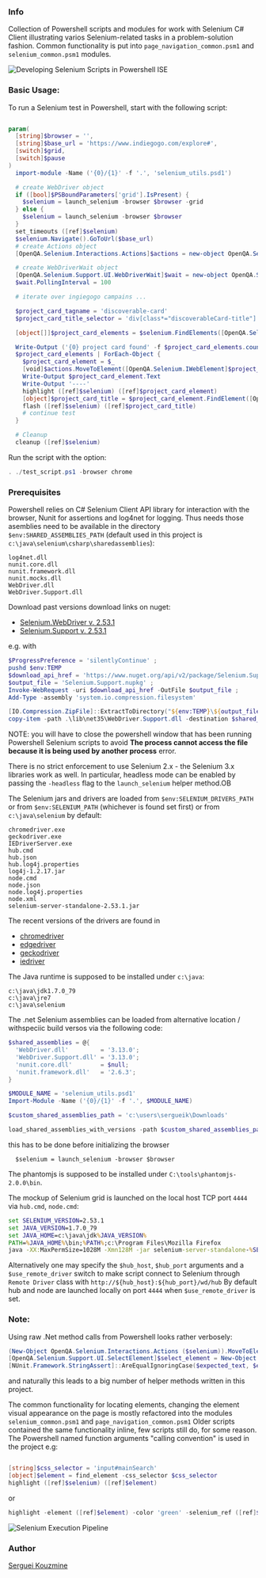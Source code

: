 ### Info
Collection of Powershell scripts and modules for work with Selenium C# Client
illustrating varios Selenium-related tasks in a problem-solution fashion.
Common functionality is put into  `page_navigation_common.psm1` and `selenium_common.psm1` modules.

![Developing Selenium Scripts in Powershell ISE](https://raw.githubusercontent.com/sergueik/powershell_selenium/master/screenshots/55a.png)

### Basic Usage:
To run a Selenium test in Powershell, start with the following script:
```powershell

param(
  [string]$browser = '',
  [string]$base_url = 'https://www.indiegogo.com/explore#',
  [switch]$grid,
  [switch]$pause
)
  import-module -Name ('{0}/{1}' -f '.', 'selenium_utils.psd1')

  # create WebDriver object
  if ([bool]$PSBoundParameters['grid'].IsPresent) {
    $selenium = launch_selenium -browser $browser -grid
  } else {
    $selenium = launch_selenium -browser $browser
  }
  set_timeouts ([ref]$selenium)
  $selenium.Navigate().GoToUrl($base_url)
  # create Actions object
  [OpenQA.Selenium.Interactions.Actions]$actions = new-object OpenQA.Selenium.Interactions.Actions($selenium)

  # create WebDriverWait object
  [OpenQA.Selenium.Support.UI.WebDriverWait]$wait = new-object OpenQA.Selenium.Support.UI.WebDriverWait ($selenium,[System.TimeSpan]::FromSeconds(1))
  $wait.PollingInterval = 100

  # iterate over ingiegogo campains ...

  $project_card_tagname = 'discoverable-card'
  $project_card_title_selector = 'div[class*="discoverableCard-title"]'

  [object[]]$project_card_elements = $selenium.FindElements([OpenQA.Selenium.By]::TagName($project_card_tagname))

  Write-Output ('{0} project card found' -f $project_card_elements.count)
  $project_card_elements | ForEach-Object {
    $project_card_element = $_
    [void]$actions.MoveToElement([OpenQA.Selenium.IWebElement]$project_card_element).Build().Perform()
    Write-Output $project_card_element.Text
    Write-Output '----'
    highlight ([ref]$selenium) ([ref]$project_card_element)
    [object]$project_card_title = $project_card_element.FindElement([OpenQA.Selenium.By]::CssSelector($project_card_title_selector))
    flash ([ref]$selenium) ([ref]$project_card_title)
    # continue test
  }

  # Cleanup
  cleanup ([ref]$selenium)
```
Run the script with the option:
```powershell
. ./test_script.ps1 -browser chrome
```

### Prerequisites
Powershell relies on C# Selenium Client API library for interaction with the browser, Nunit for assertions and log4net for logging.
Thus needs those asemblies need to be available in the directory `$env:SHARED_ASSEMBLIES_PATH`
(default used in this project is `c:\java\selenium\csharp\sharedassemblies`):
```
log4net.dll
nunit.core.dll
nunit.framework.dll
nunit.mocks.dll
WebDriver.dll
WebDriver.Support.dll
```

Download past versions download links on nuget:
  * [Selenium.WebDriver v. 2.53.1](https://www.nuget.org/packages/Selenium.WebDriver/2.53.1)
  * [Selenium.Support v. 2.53.1](https://www.nuget.org/packages/Selenium.Support/2.53.1)

e.g. with
```powershell
$ProgressPreference = 'silentlyContinue' ;
pushd $env:TEMP
$download_api_href = 'https://www.nuget.org/api/v2/package/Selenium.Support/2.53.1' ;
$output_file = 'Selenium.Support.nupkg' ;
Invoke-WebRequest -uri $download_api_href -OutFile $output_file ;
Add-Type -assembly 'system.io.compression.filesystem'

[IO.Compression.ZipFile]::ExtractToDirectory("${env:TEMP}\${output_file}", $env:TEMP)
copy-item -path .\lib\net35\WebDriver.Support.dll -destination $shared_assemblies_path
```
NOTE: you will have to close the powershell window that has been running Powershell Selenium scripts to avoid __The process cannot access the file because it is being used by another process__ error.

There is no strict enforcement to use Selenium 2.x - the Selenium 3.x libraries work as well. In particular, headless mode can be enabled by passing the `-headless` flag to the `launch_selenium` helper method.OB

The Selenium jars and drivers are loaded from `$env:SELENIUM_DRIVERS_PATH` or from `$env:SELENIUM_PATH` (whichever is found set first) or from `c:\java\selenium` by default:
```
chromedriver.exe
geckodriver.exe
IEDriverServer.exe
hub.cmd
hub.json
hub.log4j.properties
log4j-1.2.17.jar
node.cmd
node.json
node.log4j.properties
node.xml
selenium-server-standalone-2.53.1.jar
```
The recent versions of the drivers are found in

  * [chromedriver](https://chromedriver.storage.gooeapis.com/)
  * [edgedriver](https://developer.microsoft.com/en-us/microsoft-edge/tools/webdriver/)
  * [geckodriver](https://api.github.com/repos/mozilla/geckodriver/releases)
  * [iedriver](https://selenium-release.storage.googleapis.com/)

The Java runtime is supposed to be installed under `c:\java`:
```
c:\java\jdk1.7.0_79
c:\java\jre7
c:\java\selenium
```

The .net Selenium assemblies can be loaded from alternative location / withspeciic build versos via the following code:

```powershell
$shared_assemblies = @{
  'WebDriver.dll'         = '3.13.0';
  'WebDriver.Support.dll' = '3.13.0';
  'nunit.core.dll'        = $null;
  'nunit.framework.dll'   = '2.6.3';
}

$MODULE_NAME = 'selenium_utils.psd1'
Import-Module -Name ('{0}/{1}' -f '.', $MODULE_NAME)

$custom_shared_assemblies_path = 'c:\users\sergueik\Downloads'

load_shared_assemblies_with_versions -path $custom_shared_assemblies_path -shared_assemblies $shared_assemblies


```
this has to be done before initializing the browser
```poweshell
  $selenium = launch_selenium -browser $browser
```

The phantomjs is supposed to be installed under `C:\tools\phantomjs-2.0.0\bin`.

The mockup of Selenium grid is launched on the local host TCP port `4444` via `hub.cmd`, `node.cmd`:	
```cmd
set SELENIUM_VERSION=2.53.1
set JAVA_VERSION=1.7.0_79
set JAVA_HOME=c:\java\jdk%JAVA_VERSION%
PATH=%JAVA_HOME%\bin;%PATH%;c:\Program Files\Mozilla Firefox
java -XX:MaxPermSize=1028M -Xmn128M -jar selenium-server-standalone-%SELENIUM_VERSION%.jar -port %HTTP_PORT% -role hub
```

Alternatively one may specify the `$hub_host`, `$hub_port` arguments and a `$use_remote_driver` switch
to make script connect to Selenium through `Remote Driver` class with `http://${hub_host}:${hub_port}/wd/hub`
By default hub and node are launched locally on port `4444` when `$use_remote_driver` is set.

### Note:

Using raw .Net method calls from Powershell looks rather verbosely:
```powershell
(New-Object OpenQA.Selenium.Interactions.Actions ($selenium)).MoveToElement([OpenQA.Selenium.IWebElement]$element).Click().Build().Perform()
[OpenQA.Selenium.Support.UI.SelectElement]$select_element = New-Object OpenQA.Selenium.Support.UI.SelectElement ($selenium.FindElement([OpenQA.Selenium.By]::CssSelector($css_selector)))
[NUnit.Framework.StringAssert]::AreEqualIgnoringCase($expected_text, $element.Text)

```
and naturally this leads to a big number of helper methods written in this project.

The common functionality for locating elements, changing the element visual appearance on the page
is mostly refactored into the modules `selenium_common.psm1` and `page_navigation_common.psm1`
Older scripts contained the same functionality inline, few scripts still do, for some reason.
The Powershell named function arguments "calling convention" is used in the project e.g:

```powershell

[string]$css_selector = 'input#mainSearch'
[object]$element = find_element -css_selector $css_selector
highlight ([ref]$selenium) ([ref]$element)
```
or
```powershell
highlight -element ([ref]$element) -color 'green' -selenium_ref ([ref]$selenium)

```

![Selenium Execution Pipeline](https://raw.githubusercontent.com/sergueik/powershell_selenium/master/screenshots/selenium_execution_pipeline.png)

### Author
[Serguei Kouzmine](kouzmine_serguei@yahoo.com)
